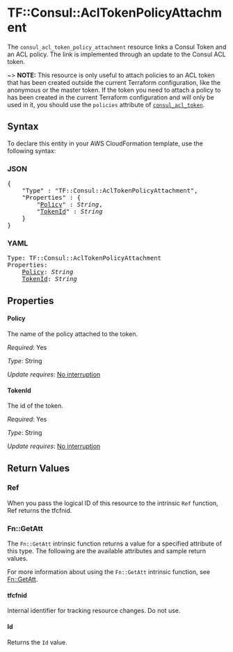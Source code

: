 # TF::Consul::AclTokenPolicyAttachment

The `consul_acl_token_policy_attachment` resource links a Consul Token and an ACL
policy. The link is implemented through an update to the Consul ACL token.

~> **NOTE:** This resource is only useful to attach policies to an ACL token
that has been created outside the current Terraform configuration, like the
anonymous or the master token. If the token you need to attach a policy to has
been created in the current Terraform configuration and will only be used in it,
you should use the `policies` attribute of [`consul_acl_token`](/docs/providers/consul/r/acl_token.html).

## Syntax

To declare this entity in your AWS CloudFormation template, use the following syntax:

### JSON

<pre>
{
    "Type" : "TF::Consul::AclTokenPolicyAttachment",
    "Properties" : {
        "<a href="#policy" title="Policy">Policy</a>" : <i>String</i>,
        "<a href="#tokenid" title="TokenId">TokenId</a>" : <i>String</i>
    }
}
</pre>

### YAML

<pre>
Type: TF::Consul::AclTokenPolicyAttachment
Properties:
    <a href="#policy" title="Policy">Policy</a>: <i>String</i>
    <a href="#tokenid" title="TokenId">TokenId</a>: <i>String</i>
</pre>

## Properties

#### Policy

The name of the policy attached to the token.

_Required_: Yes

_Type_: String

_Update requires_: [No interruption](https://docs.aws.amazon.com/AWSCloudFormation/latest/UserGuide/using-cfn-updating-stacks-update-behaviors.html#update-no-interrupt)

#### TokenId

The id of the token.

_Required_: Yes

_Type_: String

_Update requires_: [No interruption](https://docs.aws.amazon.com/AWSCloudFormation/latest/UserGuide/using-cfn-updating-stacks-update-behaviors.html#update-no-interrupt)

## Return Values

### Ref

When you pass the logical ID of this resource to the intrinsic `Ref` function, Ref returns the tfcfnid.

### Fn::GetAtt

The `Fn::GetAtt` intrinsic function returns a value for a specified attribute of this type. The following are the available attributes and sample return values.

For more information about using the `Fn::GetAtt` intrinsic function, see [Fn::GetAtt](https://docs.aws.amazon.com/AWSCloudFormation/latest/UserGuide/intrinsic-function-reference-getatt.html).

#### tfcfnid

Internal identifier for tracking resource changes. Do not use.

#### Id

Returns the <code>Id</code> value.

